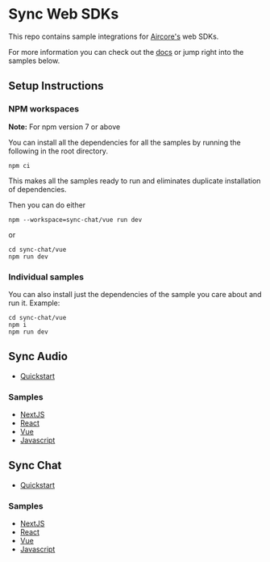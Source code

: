 # Sync Web SDKs

This repo contains sample integrations for [Aircore's](https://www.aircore.io/) web SDKs.

For more information you can check out the [docs](https://docs.aircore.io) or jump right into the samples below.

## Setup Instructions

### NPM workspaces

**Note:** For npm version 7 or above 

You can install all the dependencies for all the samples by running the following in the root directory.
```
npm ci
```

This makes all the samples ready to run and eliminates duplicate installation of dependencies.

Then you can do either
```
npm --workspace=sync-chat/vue run dev
```

or

```
cd sync-chat/vue
npm run dev
```

### Individual samples

You can also install just the dependencies of the sample you care about and run it.
Example:
```
cd sync-chat/vue
npm i
npm run dev
```

## Sync Audio
- [Quickstart](https://docs.aircore.io/web/mediapanel/quickstart)

### Samples
- [NextJS](/sync-audio/nextjs)
- [React](/sync-audio/react)
- [Vue](/sync-audio/vue)
- [Javascript](/sync-audio/javascript)

## Sync Chat
- [Quickstart](https://docs.aircore.io/web/chatpanel/quickstart)

### Samples
- [NextJS](/sync-chat/nextjs)
- [React](/sync-chat/react)
- [Vue](/sync-chat/vue)
- [Javascript](/sync-chat/javascript)
